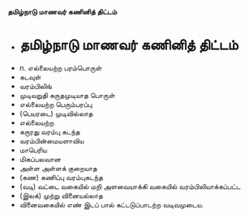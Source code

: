**தமிழ்நாடு மாணவர் கணினித் திட்டம்**
- # தமிழ்நாடு மாணவர் கணினித் திட்டம்
- n. எல்லையற்ற பரம்பொருள்
- கடவுள்
- வரம்பிலிங்
- முடிவறுதி கருதமுடியாத பொருள்
- எல்லையற்ற பெரும்பரப்பு
-  (பெயரடை) முடிவில்லாத
- எல்லையற்ற
- கருரது வரம்பு கடந்த
- வரம்பின்மையளாவிய
- மாபெரிய
- மிகப்பலவான
- அள்ள அள்ளக் குறையாத
- (கண) கணிப்பு வரம்புகடந்த
- (வடி) வட்டை வகையில் மறி அளவையாக்கி வகையில்  வரம்பிலியாக்கப்பட்ட
- (இலக்) முற்று வினையல்லாத
- வினைவகையில் எண் இடப் பால்  கட்டடுப்பாடற்ற வடிவமுடைய.

